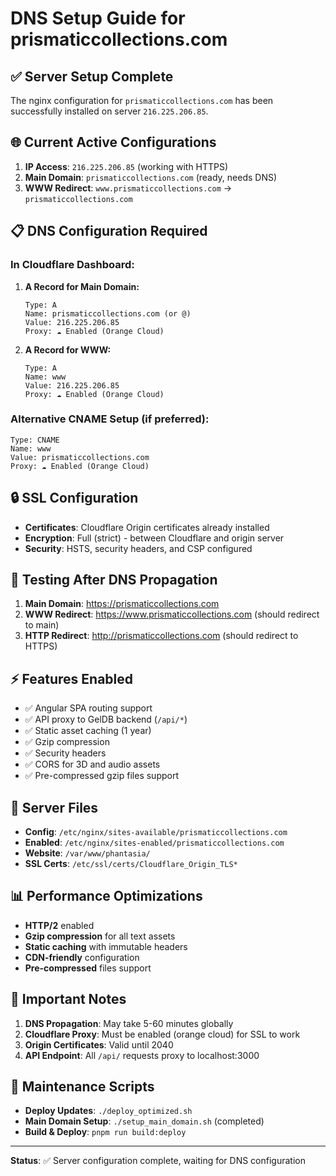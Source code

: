 # DNS Setup Guide for prismaticcollections.com

## ✅ Server Setup Complete

The nginx configuration for `prismaticcollections.com` has been successfully installed on server `216.225.206.85`.

## 🌐 Current Active Configurations

1. **IP Access**: `216.225.206.85` (working with HTTPS)
2. **Main Domain**: `prismaticcollections.com` (ready, needs DNS)
3. **WWW Redirect**: `www.prismaticcollections.com` → `prismaticcollections.com`

## 📋 DNS Configuration Required

### In Cloudflare Dashboard:

1. **A Record for Main Domain:**
   ```
   Type: A
   Name: prismaticcollections.com (or @)
   Value: 216.225.206.85
   Proxy: ☁️ Enabled (Orange Cloud)
   ```

2. **A Record for WWW:**
   ```
   Type: A
   Name: www
   Value: 216.225.206.85
   Proxy: ☁️ Enabled (Orange Cloud)
   ```

### Alternative CNAME Setup (if preferred):
```
Type: CNAME
Name: www
Value: prismaticcollections.com
Proxy: ☁️ Enabled (Orange Cloud)
```

## 🔒 SSL Configuration

- **Certificates**: Cloudflare Origin certificates already installed
- **Encryption**: Full (strict) - between Cloudflare and origin server
- **Security**: HSTS, security headers, and CSP configured

## 🧪 Testing After DNS Propagation

1. **Main Domain**: https://prismaticcollections.com
2. **WWW Redirect**: https://www.prismaticcollections.com (should redirect to main)
3. **HTTP Redirect**: http://prismaticcollections.com (should redirect to HTTPS)

## ⚡ Features Enabled

- ✅ Angular SPA routing support
- ✅ API proxy to GelDB backend (`/api/*`)
- ✅ Static asset caching (1 year)
- ✅ Gzip compression
- ✅ Security headers
- ✅ CORS for 3D and audio assets
- ✅ Pre-compressed gzip files support

## 🔧 Server Files

- **Config**: `/etc/nginx/sites-available/prismaticcollections.com`
- **Enabled**: `/etc/nginx/sites-enabled/prismaticcollections.com`
- **Website**: `/var/www/phantasia/`
- **SSL Certs**: `/etc/ssl/certs/Cloudflare_Origin_TLS*`

## 📊 Performance Optimizations

- **HTTP/2** enabled
- **Gzip compression** for all text assets
- **Static caching** with immutable headers
- **CDN-friendly** configuration
- **Pre-compressed** files support

## 🚨 Important Notes

1. **DNS Propagation**: May take 5-60 minutes globally
2. **Cloudflare Proxy**: Must be enabled (orange cloud) for SSL to work
3. **Origin Certificates**: Valid until 2040
4. **API Endpoint**: All `/api/` requests proxy to localhost:3000

## 🔄 Maintenance Scripts

- **Deploy Updates**: `./deploy_optimized.sh`
- **Main Domain Setup**: `./setup_main_domain.sh` (completed)
- **Build & Deploy**: `pnpm run build:deploy`

---

**Status**: ✅ Server configuration complete, waiting for DNS configuration